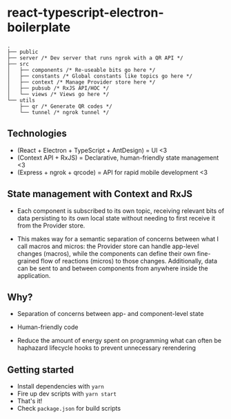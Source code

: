 # react-typescript-electron-boilerplate
```
.
├── public
├── server /* Dev server that runs ngrok with a QR API */
├── src
│   ├── components /* Re-useable bits go here */
│   ├── constants /* Global constants like topics go here */
│   ├── context /* Manage Provider store here */
│   ├── pubsub /* RxJS API/HOC */
│   └── views /* Views go here */
└── utils
    ├── qr /* Generate QR codes */
    └── tunnel /* ngrok tunnel */
```

## Technologies
- (React + Electron + TypeScript + AntDesign) = UI <3
- (Context API + RxJS) = Declarative, human-friendly state management <3
- (Express + ngrok + qrcode) =  API for rapid mobile development <3

## State management with Context and RxJS
- Each component is subscribed to its own topic, receiving relevant bits of data persisting to its own local state without needing to first receive it from the Provider store.

- This makes way for a semantic separation of concerns between what I call macros and micros: the Provider store can handle app-level changes (macros), while the components can define their own fine-grained flow of reactions (micros) to those changes. Additionally, data can be sent to and between components from anywhere inside the application. 

## Why?
- Separation of concerns between app- and component-level state

- Human-friendly code

- Reduce the amount of energy spent on programming what can often be haphazard lifecycle hooks to prevent unnecessary rerendering

## Getting started
- Install dependencies with `yarn`
- Fire up dev scripts with `yarn start`
- That's it!
- Check `package.json` for build scripts

